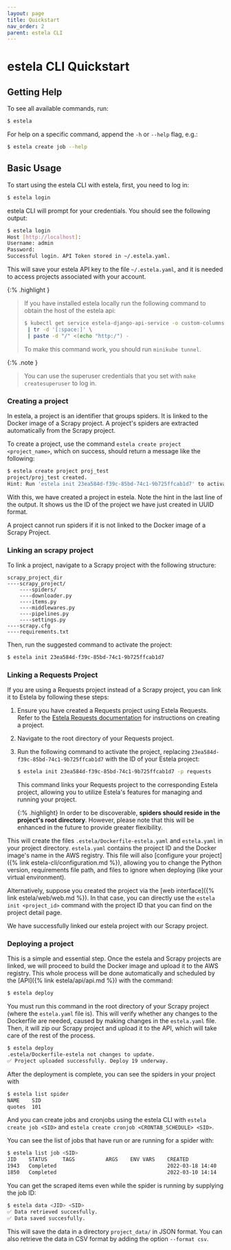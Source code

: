```yaml
---
layout: page
title: Quickstart
nav_order: 2
parent: estela CLI
---
```


# estela CLI Quickstart

## Getting Help
To see all available commands, run:

```bash
$ estela
```

For help on a specific command, append the `-h` or `--help` flag, e.g.:

```bash
$ estela create job --help
```

## Basic Usage
To start using the estela CLI with estela, first, you need to log in:

```bash
$ estela login
```

estela CLI will prompt for your credentials. You should see the following output:

```bash
$ estela login
Host [http://localhost]:
Username: admin
Password:
Successful login. API Token stored in ~/.estela.yaml.
```

This will save your estela API key to the file `~/.estela.yaml`, and it is
needed to access projects associated with your account.  

{:% .highlight }
> If you have installed estela locally run the following command to obtain the host of the estela api:
> ```bash
> $ kubectl get service estela-django-api-service -o custom-columns=':status.loadBalancer.ingress[0].ip' \
>  | tr -d '[:space:]' \
>  | paste -d "/" <(echo "http:/") - 
> ```
> To make this command work, you should run `minikube tunnel`.

{:% .note }
> You can use the superuser credentials that you set with `make createsuperuser` to log in.

### Creating a project

In estela, a project is an identifier that groups spiders. It is linked to the
Docker image of a Scrapy project. A project's spiders are extracted automatically from the Scrapy
project.

To create a project, use the command `estela create project <project_name>`, which on success,
should return a message like the following:

```bash
$ estela create project proj_test
project/proj_test created.
Hint: Run 'estela init 23ea584d-f39c-85bd-74c1-9b725ffcab1d7' to activate this project
```

With this, we have created a project in estela. Note the hint in the last
line of the output. It shows us the ID of the project we have just created in
UUID format.

A project cannot run spiders if it is not linked to the Docker image of a Scrapy Project.

### Linking an scrapy project

To link a project, navigate to a Scrapy project with the following structure:

```
scrapy_project_dir
----scrapy_project/
    ----spiders/
    ----downloader.py
    ----items.py
    ----middlewares.py
    ----pipelines.py
    ----settings.py
----scrapy.cfg
----requirements.txt
```

Then, run the suggested command to activate the project:
```bash
$ estela init 23ea584d-f39c-85bd-74c1-9b725ffcab1d7
```

### Linking a Requests Project

If you are using a Requests project instead of a Scrapy project, you can link it to Estela by following these steps:

1. Ensure you have created a Requests project using Estela Requests. Refer to the [Estela Requests documentation](https://github.com/bitmakerla/estela-requests/tree/main#basic-usage) for instructions on creating a project.

2. Navigate to the root directory of your Requests project.

3. Run the following command to activate the project, replacing `23ea584d-f39c-85bd-74c1-9b725ffcab1d7` with the ID of your Estela project:

   ```bash
   $ estela init 23ea584d-f39c-85bd-74c1-9b725ffcab1d7 -p requests
   ```

   This command links your Requests project to the corresponding Estela project, allowing you to utilize Estela's features for managing and running your project.
   
   {:% .highlight}
   In order to be discoverable, **spiders should reside in the project's root directory**. However, please note that this will be enhanced in the future to provide greater flexibility.


This will create the files `.estela/Dockerfile-estela.yaml` and `estela.yaml`
in your project directory. `estela.yaml` contains the project ID and the Docker
image's name in the AWS registry. This file will also
[configure your project]({% link estela-cli/configuration.md %}), allowing you to
change the Python version, requirements file path, and files to ignore when
deploying (like your virtual environment).

Alternatively, suppose you created the project via the [web interface]({% link estela/web/web.md %}).
In that case, you can directly use the `estela init <project_id>` command with
the project ID that you can find on the project detail page.

We have successfully linked our estela project with our Scrapy project.

### Deploying a project
This is a simple and essential step. Once the estela and Scrapy projects are linked,
we will proceed to build the Docker image and upload it to the AWS registry. This whole process
will be done automatically and scheduled by the [API]({% link estela/api/api.md %}) with
the command:

```bash
$ estela deploy
```

You must run this command in the root directory of your Scrapy project (where the `estela.yaml` file is).
This will verify whether any changes to the Dockerfile are needed, caused by making changes in the `estela.yaml` file.
Then, it will zip our Scrapy project and upload it to the API, which will take care of the rest
of the process.

```bash
$ estela deploy
.estela/Dockerfile-estela not changes to update.
✅ Project uploaded successfully. Deploy 19 underway.
```

After the deployment is complete, you can see the spiders in your project with
```bash
$ estela list spider
NAME    SID
quotes  101
```

And you can create jobs and cronjobs using the estela CLI with `estela create job <SID>`
and `estela create cronjob <CRONTAB_SCHEDULE> <SID>`.

You can see the list of jobs that have run or are running for a spider with:
```bash
$ estela list job <SID>
JID    STATUS     TAGS          ARGS    ENV VARS    CREATED
1943   Completed                                    2022-03-18 14:40
1850   Completed                                    2022-03-10 14:14
```

You can get the scraped items even while the spider is running by supplying the job ID:
```bash
$ estela data <JID> <SID>
✅ Data retrieved succesfully.
✅ Data saved succesfully.
```

This will save the data in a directory `project_data/` in JSON format. You can also retrieve
the data in CSV format by adding the option `--format csv`.
